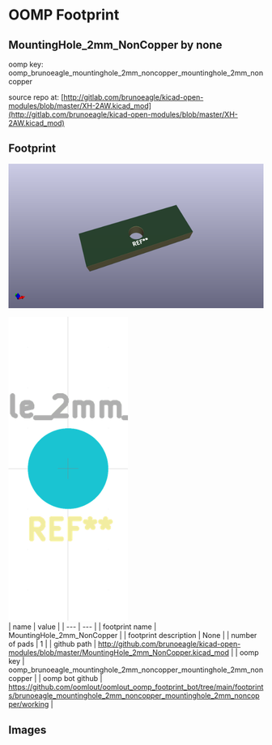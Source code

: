 # OOMP Footprint  
## MountingHole_2mm_NonCopper  by none  
  
oomp key: oomp_brunoeagle_mountinghole_2mm_noncopper_mountinghole_2mm_noncopper  
  
source repo at: [http://gitlab.com/brunoeagle/kicad-open-modules/blob/master/XH-2AW.kicad_mod](http://gitlab.com/brunoeagle/kicad-open-modules/blob/master/XH-2AW.kicad_mod)  
## Footprint  
  
[![working_kicad_pcb_3d.png](working_kicad_pcb_3d_600.png)](working_kicad_pcb_3d.png)  
  
[![working.png](working_600.png)](working.png)  
| name | value | 
| --- | --- | 
| footprint name | MountingHole_2mm_NonCopper | 
| footprint description | None | 
| number of pads | 1 | 
| github path | http://github.com/brunoeagle/kicad-open-modules/blob/master/MountingHole_2mm_NonCopper.kicad_mod | 
| oomp key | oomp_brunoeagle_mountinghole_2mm_noncopper_mountinghole_2mm_noncopper | 
| oomp bot github | https://github.com/oomlout/oomlout_oomp_footprint_bot/tree/main/footprints/brunoeagle_mountinghole_2mm_noncopper_mountinghole_2mm_noncopper/working | 
## Images  
